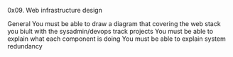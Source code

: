 0x09. Web infrastructure design

General
You must be able to draw a diagram that covering the web stack you biult with the sysadmin/devops track projects
You must be able to explain what each component is doing
You must be able to explain system redundancy
